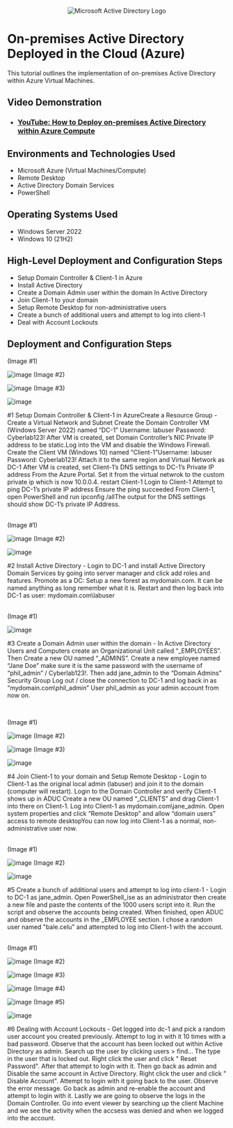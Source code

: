 <p align="center">
<img src="https://i.imgur.com/pU5A58S.png" alt="Microsoft Active Directory Logo"/>
</p>

<h1>On-premises Active Directory Deployed in the Cloud (Azure)</h1>
This tutorial outlines the implementation of on-premises Active Directory within Azure Virtual Machines.<br />


<h2>Video Demonstration</h2>

- ### [YouTube: How to Deploy on-premises Active Directory within Azure Compute](https://www.youtube.com)

<h2>Environments and Technologies Used</h2>

- Microsoft Azure (Virtual Machines/Compute)
- Remote Desktop
- Active Directory Domain Services
- PowerShell

<h2>Operating Systems Used </h2>

- Windows Server 2022
- Windows 10 (21H2)

<h2>High-Level Deployment and Configuration Steps</h2>

- Setup Domain Controller & Client-1 in Azure
- Install Active Directory
- Create a Domain Admin user within the domain In Active Directory 
- Join Client-1 to your domain
- Setup Remote Desktop for non-administrative users
- Create a bunch of additional users and attempt to log into client-1
- Deal with Account Lockouts 

<h2>Deployment and Configuration Steps</h2>

<p>
(Image #1)
  
![image](https://github.com/user-attachments/assets/502d742d-6ff2-45fe-8b00-785abc3f9d12)
(Image #2)

![image](https://github.com/user-attachments/assets/bc85416f-c99a-4081-812c-ecd5d6d28226)
(Image #3)

![image](https://github.com/user-attachments/assets/2cf93d4f-9e2d-4bea-93f9-c189b29e3bc9)


</p>
<p>
#1 Setup Domain Controller & Client-1 in AzureCreate a Resource Group - Create a Virtual Network and Subnet Create the Domain Controller VM (Windows Server 2022) named “DC-1” Username: labuser Password: Cyberlab123! After VM is created, set Domain Controller’s NIC Private IP address to be static.Log into the VM and disable the Windows Firewall. Create the Client VM (Windows 10) named “Client-1”Username: labuser Password: Cyberlab123! Attach it to the same region and Virtual Network as DC-1 After VM is created, set Client-1’s DNS settings to DC-1’s Private IP address From the Azure Portal. Set it from the virtual netwrok to the custom private ip which is now 10.0.0.4. restart Client-1 Login to Client-1 Attempt to ping DC-1’s private IP address Ensure the ping succeeded From Client-1, open PowerShell and run ipconfig /allThe output for the DNS settings should show DC-1’s private IP Address.


</p>
<br />
(Image #1)

![image](https://github.com/user-attachments/assets/d93b7b4e-fd06-4be3-a0af-f446a5dbf8c8)
(Image #2)

![image](https://github.com/user-attachments/assets/49c30d4a-2eed-45bf-89bd-0f830e924e71)

</p>
<p>
#2 Install Active Directory - Login to DC-1 and install Active Directory Domain Services by going into server manager and click add roles and features. Promote as a DC: Setup a new forest as mydomain.com. It can be named anything as long remember what it is. Restart and then log back into DC-1 as user: mydomain.com\labuser

</p>
<br />
(Image #1)

![image](https://github.com/user-attachments/assets/af8da180-acff-43e9-9e4e-f8c4e1bca6dc)

</p>
<p>
#3 Create a Domain Admin user within the domain -  In Active Directory Users and Computers create an Organizational Unit called “_EMPLOYEES”. Then Create a new OU named “_ADMINS”. Create a new employee named “Jane Doe” make sure it is the same password with the username of “phil_admin” / Cyberlab123!. Then add jane_admin to the “Domain Admins” Security Group Log out / close the connection to DC-1 and log back in as “mydomain.com\phil_admin” User phil_admin as your admin account from now on. 

</p>
<br />

<p>
(Image #1)
  
![image](https://github.com/user-attachments/assets/68b71b57-725a-44c3-afc3-bcc776cc7be0)
(Image #2)

![image](https://github.com/user-attachments/assets/56b4e548-60f2-4e5e-bd58-ce2a8a479ce8)
(Image #3)

 ![image](https://github.com/user-attachments/assets/b7b8f4e8-c092-43d9-9e58-a2954f94e03f)
 
</p>
<p>
#4 Join Client-1 to your domain and Setup Remote Desktop - Login to Client-1 as the original local  admin (labuser) and join it to the domain (computer will restart). Login to the Domain Controller and verify Client-1 shows up in ADUC Create a new OU named “_CLIENTS” and drag Client-1 into there on Client-1.  Log into Client-1 as mydomain.com\jane_admin. Open system properties and click “Remote Desktop” and allow “domain users” access to remote desktopYou can now log into Client-1 as a normal, non-administrative user now. 

</p>
<br />
(Image #1)

![image](https://github.com/user-attachments/assets/1b7b0e2c-6e6e-4afb-a4b3-ab601c7f3b3d)
(Image #2)

![image](https://github.com/user-attachments/assets/8abc83bf-925a-4d00-ac21-2c4fff043106)


</p>
<p>
#5 Create a bunch of additional users and attempt to log into client-1 - Login to DC-1 as jane_admin. Open PowerShell_ise as an administrator then create a new file and paste the contents of the 1000 users script into it. Run the script and observe the accounts being created. When finished, open ADUC and observe the accounts in the _EMPLOYEE section. I chose a random user named "bale.celu" and attempted to log into Client-1 with the account. 
</p>
<br />
(Image #1)

![image](https://github.com/user-attachments/assets/c5070dce-84ce-43ad-9167-98072bf7ccbe)
(Image #2)

![image](https://github.com/user-attachments/assets/d22a9b17-5ee0-4da1-a12e-0365c0524fb3)
(Image #3)

![image](https://github.com/user-attachments/assets/6a2e016a-6e0a-4476-b854-55e5209fc3e6)
(Image #4)

![image](https://github.com/user-attachments/assets/79b68485-5f67-465c-aeaf-906dc8b266ab)
(Image #5)

![image](https://github.com/user-attachments/assets/1e889d38-d3fb-4d6c-9103-6858fec2474d)

</p>
<p>
#6 Dealing with Account Lockouts - Get logged into dc-1 and pick a random user account you created previously. Attempt to log in with it 10 times with a bad password. Observe that the account has been locked out within Active Directory as admin. Search up the user by clicking users > find... The type in the user that is locked out. Right click the user and click " Reset Password". After that attempt to login with it. Then go back as admin and Disable the same account in Active Directory. Right click the user and click " Disable Account". Attempt to login with it going back to the user. Observe the error message. Go back as admin and re-enable the account and attempt to login with it. Lastly we are going to observe the logs in the Domain Controller. Go into event viewer by searching up the client Machine and we see the activity when the accsess was denied and when we logged into the account.


